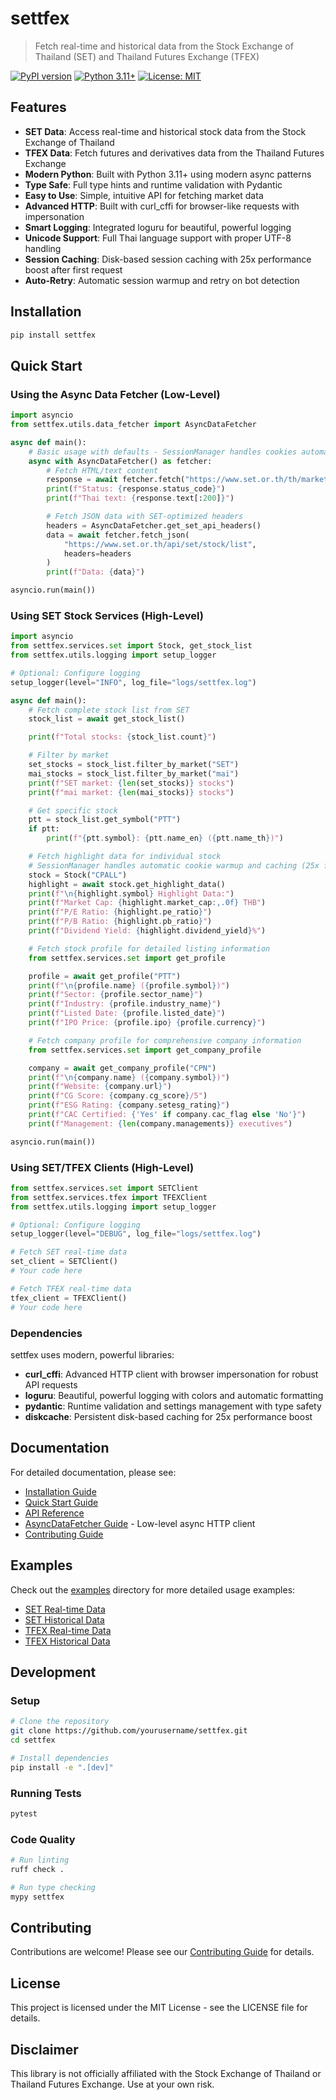 # settfex

> Fetch real-time and historical data from the Stock Exchange of Thailand (SET) and Thailand Futures Exchange (TFEX)

[![PyPI version](https://badge.fury.io/py/settfex.svg)](https://badge.fury.io/py/settfex)
[![Python 3.11+](https://img.shields.io/badge/python-3.11+-blue.svg)](https://www.python.org/downloads/)
[![License: MIT](https://img.shields.io/badge/License-MIT-yellow.svg)](https://opensource.org/licenses/MIT)

## Features

- **SET Data**: Access real-time and historical stock data from the Stock Exchange of Thailand
- **TFEX Data**: Fetch futures and derivatives data from the Thailand Futures Exchange
- **Modern Python**: Built with Python 3.11+ using modern async patterns
- **Type Safe**: Full type hints and runtime validation with Pydantic
- **Easy to Use**: Simple, intuitive API for fetching market data
- **Advanced HTTP**: Built with curl_cffi for browser-like requests with impersonation
- **Smart Logging**: Integrated loguru for beautiful, powerful logging
- **Unicode Support**: Full Thai language support with proper UTF-8 handling
- **Session Caching**: Disk-based session caching with 25x performance boost after first request
- **Auto-Retry**: Automatic session warmup and retry on bot detection

## Installation

```bash
pip install settfex
```

## Quick Start

### Using the Async Data Fetcher (Low-Level)

```python
import asyncio
from settfex.utils.data_fetcher import AsyncDataFetcher

async def main():
    # Basic usage with defaults - SessionManager handles cookies automatically
    async with AsyncDataFetcher() as fetcher:
        # Fetch HTML/text content
        response = await fetcher.fetch("https://www.set.or.th/th/market/product/stock/quote")
        print(f"Status: {response.status_code}")
        print(f"Thai text: {response.text[:200]}")

        # Fetch JSON data with SET-optimized headers
        headers = AsyncDataFetcher.get_set_api_headers()
        data = await fetcher.fetch_json(
            "https://www.set.or.th/api/set/stock/list",
            headers=headers
        )
        print(f"Data: {data}")

asyncio.run(main())
```

### Using SET Stock Services (High-Level)

```python
import asyncio
from settfex.services.set import Stock, get_stock_list
from settfex.utils.logging import setup_logger

# Optional: Configure logging
setup_logger(level="INFO", log_file="logs/settfex.log")

async def main():
    # Fetch complete stock list from SET
    stock_list = await get_stock_list()

    print(f"Total stocks: {stock_list.count}")

    # Filter by market
    set_stocks = stock_list.filter_by_market("SET")
    mai_stocks = stock_list.filter_by_market("mai")
    print(f"SET market: {len(set_stocks)} stocks")
    print(f"mai market: {len(mai_stocks)} stocks")

    # Get specific stock
    ptt = stock_list.get_symbol("PTT")
    if ptt:
        print(f"{ptt.symbol}: {ptt.name_en} ({ptt.name_th})")

    # Fetch highlight data for individual stock
    # SessionManager handles automatic cookie warmup and caching (25x faster after first run!)
    stock = Stock("CPALL")
    highlight = await stock.get_highlight_data()
    print(f"\n{highlight.symbol} Highlight Data:")
    print(f"Market Cap: {highlight.market_cap:,.0f} THB")
    print(f"P/E Ratio: {highlight.pe_ratio}")
    print(f"P/B Ratio: {highlight.pb_ratio}")
    print(f"Dividend Yield: {highlight.dividend_yield}%")

    # Fetch stock profile for detailed listing information
    from settfex.services.set import get_profile

    profile = await get_profile("PTT")
    print(f"\n{profile.name} ({profile.symbol})")
    print(f"Sector: {profile.sector_name}")
    print(f"Industry: {profile.industry_name}")
    print(f"Listed Date: {profile.listed_date}")
    print(f"IPO Price: {profile.ipo} {profile.currency}")

    # Fetch company profile for comprehensive company information
    from settfex.services.set import get_company_profile

    company = await get_company_profile("CPN")
    print(f"\n{company.name} ({company.symbol})")
    print(f"Website: {company.url}")
    print(f"CG Score: {company.cg_score}/5")
    print(f"ESG Rating: {company.setesg_rating}")
    print(f"CAC Certified: {'Yes' if company.cac_flag else 'No'}")
    print(f"Management: {len(company.managements)} executives")

asyncio.run(main())
```

### Using SET/TFEX Clients (High-Level)

```python
from settfex.services.set import SETClient
from settfex.services.tfex import TFEXClient
from settfex.utils.logging import setup_logger

# Optional: Configure logging
setup_logger(level="DEBUG", log_file="logs/settfex.log")

# Fetch SET real-time data
set_client = SETClient()
# Your code here

# Fetch TFEX real-time data
tfex_client = TFEXClient()
# Your code here
```

### Dependencies

settfex uses modern, powerful libraries:

- **curl_cffi**: Advanced HTTP client with browser impersonation for robust API requests
- **loguru**: Beautiful, powerful logging with colors and automatic formatting
- **pydantic**: Runtime validation and settings management with type safety
- **diskcache**: Persistent disk-based caching for 25x performance boost

## Documentation

For detailed documentation, please see:
- [Installation Guide](docs/installation.md)
- [Quick Start Guide](docs/quickstart.md)
- [API Reference](docs/api-reference.md)
- [AsyncDataFetcher Guide](docs/settfex/utils/data_fetcher.md) - Low-level async HTTP client
- [Contributing Guide](docs/contributing.md)

## Examples

Check out the [examples](examples/) directory for more detailed usage examples:
- [SET Real-time Data](examples/set_realtime_example.py)
- [SET Historical Data](examples/set_historical_example.py)
- [TFEX Real-time Data](examples/tfex_realtime_example.py)
- [TFEX Historical Data](examples/tfex_historical_example.py)

## Development

### Setup

```bash
# Clone the repository
git clone https://github.com/yourusername/settfex.git
cd settfex

# Install dependencies
pip install -e ".[dev]"
```

### Running Tests

```bash
pytest
```

### Code Quality

```bash
# Run linting
ruff check .

# Run type checking
mypy settfex
```

## Contributing

Contributions are welcome! Please see our [Contributing Guide](docs/contributing.md) for details.

## License

This project is licensed under the MIT License - see the LICENSE file for details.

## Disclaimer

This library is not officially affiliated with the Stock Exchange of Thailand or Thailand Futures Exchange. Use at your own risk.
